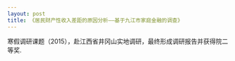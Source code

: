 ```yaml
---
layout: post
title: 《居民财产性收入差距的原因分析——基于九江市家庭金融的调查》
---
```


寒假调研课题（2015），赴江西省井冈山实地调研，最终形成调研报告并获得院二等奖.
